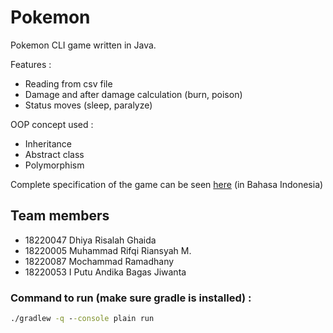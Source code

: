 # Pokemon

Pokemon CLI game written in Java.

Features : 
 - Reading from csv file
 - Damage and after damage calculation (burn, poison)
 - Status moves (sleep, paralyze)

OOP concept used :
 - Inheritance
 - Abstract class
 - Polymorphism

Complete specification of the game can be seen [here](https://docs.google.com/document/d/17rIQtQL1_2pHDLgipyDmX67gwjx3U4-C/edit) (in Bahasa Indonesia) 

## Team members

- 18220047	Dhiya Risalah Ghaida
- 18220005	Muhammad Rifqi Riansyah M.
- 18220087	Mochammad Ramadhany
- 18220053	I Putu Andika Bagas Jiwanta

### Command to run (make sure gradle is installed) : 
```cmd
./gradlew -q --console plain run
```
